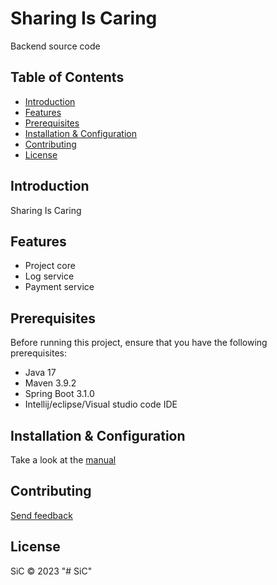 # Sharing Is Caring

Backend source code

## Table of Contents

- [Introduction](#introduction)
- [Features](#features)
- [Prerequisites](#prerequisites)
- [Installation & Configuration](#installation--configuration)
- [Contributing](#contributing)
- [License](#license)

## Introduction

Sharing Is Caring

## Features

- Project core
- Log service
- Payment service

## Prerequisites

Before running this project, ensure that you have the following prerequisites:

- Java 17
- Maven 3.9.2
- Spring Boot 3.1.0
- Intellij/eclipse/Visual studio code IDE

## Installation & Configuration

Take a look at the [manual](sic-services/README.md)

## Contributing

[Send feedback](mailto:ninhnh1988@gmail.com)

## License

SiC © 2023
"# SiC" 

